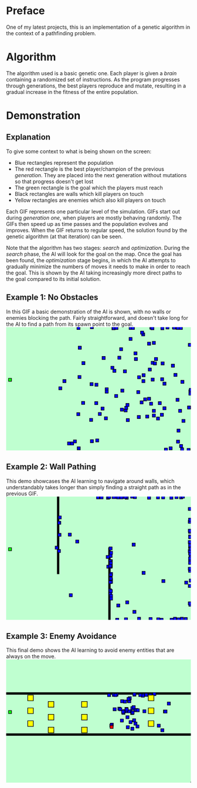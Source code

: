# Preface
One of my latest projects, this is an implementation of a genetic algorithm in the context of a pathfinding problem. 

# Algorithm
The algorithm used is a basic genetic one. Each player is given a *brain* containing a randomized set of instructions. As the program progresses through generations,
the best players reproduce and mutate, resulting in a gradual increase in the fitness of the entire population.

# Demonstration
## Explanation
To give some context to what is being shown on the screen:

* Blue rectangles represent the population
* The red rectangle is the best player/champion of the previous *generation*. They are placed into the next generation without mutations so that progress doesn't get lost
* The green rectangle is the goal which the players must reach
* Black rectangles are walls which kill players on touch
* Yellow rectangles are enemies which also kill players on touch

Each GIF represents one particular level of the simulation. GIFs start out during *generation one*, when players are mostly behaving randomly. The GIFs then
speed up as time passes and the population evolves and improves. When the GIF returns to regular speed, the solution found by the genetic algorithm (at that iteration)
can be seen.

Note that the algorithm has two stages: *search* and *optimization*. During the *search* phase, the AI will look for the goal on the map. Once the goal has been found,
the *optimization* stage begins, in which the AI attempts to gradually minimize the numbers of moves it needs to make in order to reach the goal. This is shown by the 
AI taking increasingly more direct paths to the goal compared to its initial solution.

## Example 1: No Obstacles
In this GIF a basic demonstration of the AI is shown, with no walls or enemies blocking the path. Fairly straightforward, and doesn't take long for the AI to find a path from 
its spawn point to the goal.
![](./gifs/genetic-simple.gif)

## Example 2: Wall Pathing
This demo showcases the AI learning to navigate around walls, which understandably takes longer than simply finding a straight path as in the previous GIF.
![](./gifs/genetic-walls.gif)

## Example 3: Enemy Avoidance
This final demo shows the AI learning to avoid enemy entities that are always on the move.
![](./gifs/genetic-enemies.gif)
